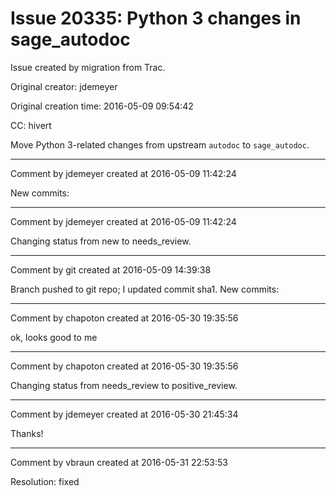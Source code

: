 # Issue 20335: Python 3 changes in sage_autodoc

Issue created by migration from Trac.

Original creator: jdemeyer

Original creation time: 2016-05-09 09:54:42

CC:  hivert

Move Python 3-related changes from upstream `autodoc` to `sage_autodoc`.


---

Comment by jdemeyer created at 2016-05-09 11:42:24

New commits:


---

Comment by jdemeyer created at 2016-05-09 11:42:24

Changing status from new to needs_review.


---

Comment by git created at 2016-05-09 14:39:38

Branch pushed to git repo; I updated commit sha1. New commits:


---

Comment by chapoton created at 2016-05-30 19:35:56

ok, looks good to me


---

Comment by chapoton created at 2016-05-30 19:35:56

Changing status from needs_review to positive_review.


---

Comment by jdemeyer created at 2016-05-30 21:45:34

Thanks!


---

Comment by vbraun created at 2016-05-31 22:53:53

Resolution: fixed
